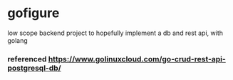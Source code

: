 # gofigure
low scope backend project to hopefully implement a db and rest api, with golang

### referenced https://www.golinuxcloud.com/go-crud-rest-api-postgresql-db/


